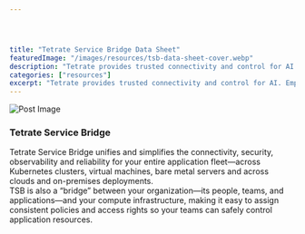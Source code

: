 ```yaml
---




title: "Tetrate Service Bridge Data Sheet"
featuredImage: "/images/resources/tsb-data-sheet-cover.webp"
description: "Tetrate provides trusted connectivity and control for AI. Empower developers while safeguarding the business. Built atop the proven Envoy proxy & Envoy AI Gateway."
categories: ["resources"]
excerpt: "Tetrate provides trusted connectivity and control for AI. Empower developers while safeguarding the business. Built atop the proven Envoy proxy & Envoy AI Gateway."
---
```


![Post Image](/images/resources/tsb-data-sheet-cover.webp)


### [](#tetrate-service-bridge)Tetrate Service Bridge

Tetrate Service Bridge unifies and simplifies the connectivity, security, observability and reliability for your entire application fleet—across Kubernetes clusters, virtual machines, bare metal servers and across clouds and on-premises deployments.  
TSB is also a “bridge” between your organization—its people, teams, and applications—and your compute infrastructure, making it easy to assign consistent policies and access rights so your teams can safely control application resources.